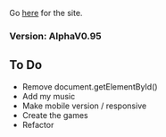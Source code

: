 Go [here](https://bowt13.github.io/MySite/) for the site.

### Version: AlphaV0.95
## To Do
* Remove document.getElementById()
* Add my music
* Make mobile version / responsive
* Create the games
* Refactor
